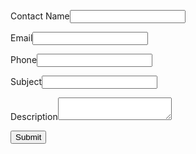 <META HTTP-EQUIV="Content-type" CONTENT="text/html; charset=UTF-8">

<form action="https://webto.salesforce.com/servlet/servlet.WebToCase?encoding=UTF-8" method="POST">

<input type=hidden name="orgid" value="00D7Q000000Ipt6">
<input type=hidden name="retURL" value="https://www.freecatphotoapp.com/submit-cat-photo">

<label for="name">Contact Name</label><input  id="name" maxlength="80" name="name" size="20" type="text" /><br>

<label for="email">Email</label><input  id="email" maxlength="80" name="email" size="20" type="text" /><br>

<label for="phone">Phone</label><input  id="phone" maxlength="40" name="phone" size="20" type="text" /><br>

<label for="subject">Subject</label><input  id="subject" maxlength="80" name="subject" size="20" type="text" /><br>

<label for="description">Description</label><textarea name="description"></textarea><br>

<input type="submit" name="submit">

</form>
